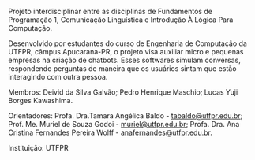 Projeto interdisciplinar entre as disciplinas de Fundamentos de Programação 1, Comunicação Linguística e Introdução À Lógica Para Computação.

Desenvolvido por estudantes do curso de Engenharia de Computação da UTFPR, câmpus Apucarana-PR, o projeto visa auxiliar micro e pequenas empresas na criação de chatbots. Esses softwares simulam conversas, respondendo perguntas de maneira que os usuários sintam que estão interagindo com outra pessoa.

Membros: Deivid da Silva Galvão; Pedro Henrique Maschio; Lucas Yuji Borges Kawashima.

Orientadores: Profa. Dra.Tamara Angélica Baldo - tabaldo@utfpr.edu.br; Prof. Me. Muriel de Souza Godoi - muriel@utfpr.edu.br; 
Profa. Dra. Ana Cristina Fernandes Pereira Wolff - anafernandes@utfpr.edu.br.

Instituição: UTFPR
